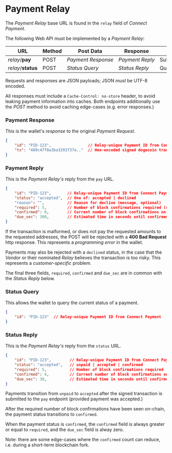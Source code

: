 # Payment Relay

The _Payment Relay_ base URL is found in the `relay` field of _Connect Payment_.

The following Web API must be implemented by a _Payment Relay_:

| URL                | Method | Post Data               | Response              | Function                       |
|--------------------|--------|-------------------------|-----------------------|--------------------------------|
| _relay_/**pay**    | POST   | _Payment&nbsp;Response_ | _Payment&nbsp;Reply_  | Submit&nbsp;payment&nbsp;tx    |
| _relay_/**status** | POST   | _Status&nbsp;Query_     | _Status&nbsp;Reply_   | Query&nbsp;payment&nbsp;status |

Requests and responses are JSON payloads; JSON _must_ be UTF-8 encoded.

All responses must include a `Cache-Control: no-store` header, to avoid
leaking payment information into caches. Both endpoints additionally use
the _POST_ method to avoid caching edge-cases (e.g. error responses.)


### Payment Response

This is the wallet's _response_ to the original _Payment Request_.

```json
{
    "id": "PID-123",                // Relay-unique Payment ID from Connect Payment
	"tx": "489c47f8a3ba3293737a.."  // Hex-encoded signed dogecoin transaction
}
```


### Payment Reply

This is the _Payment Relay's_ reply from the `pay` URL.

```json
{
    "id": "PID-123",       // Relay-unique Payment ID from Connect Payment
	"status": "accepted",  // One of: accepted | declined
    "reason": "",          // Reason for decline (message, optional)
    "required": 5,         // Number of block confirmations required (risk analysis)
    "confirmed": 0,        // Current number of block confirmations on-chain
    "due_sec": 300,        // Estimated time in seconds until confirmed
}
```

If the transaction is malformed, or does not pay the requested amounts to
the requested addresses, the POST will be rejected with a **400 Bad Request**
http response. This represents a _programming error_ in the wallet.

Payments may also be rejected with a `declined` status, in the case that
the _Vendor_ or their nominated _Relay_ believes the transaction is too
risky. This represents a _customer-specific_ problem.

The final three fields, `required`, `confirmed` and `due_sec` are in common
with the _Status Reply_ below.


### Status Query

This allows the wallet to query the current status of a payment.

```json
{
    "id": "PID-123"  // Relay-unique Payment ID from Connect Payment
}
```


### Status Reply

This is the _Payment Relay's_ reply from the `status` URL.

```json
{
    "id": "PID-123",        // Relay-unique Payment ID from Connect Payment
	"status": "accepted",   // unpaid | accepted | confirmed
    "required": 5,          // Number of block confirmations required
    "confirmed": 4,         // Current number of block confirmations on-chain
    "due_sec": 30,          // Estimated time in seconds until confirmed
}
```

Payments transition from `unpaid` to `accepted` after the signed transaction
is submitted to the `pay` endpoint (provided payment was accepted.)

After the required number of block confirmations have been seen on-chain,
the payment status transitions to `confirmed`.

When the payment status is `confirmed`, the `confirmed` field is always greater
or equal to `required`, and the `due_sec` field is alway zero.

Note: there are some edge-cases where the `confirmed` count can reduce,
i.e. during a short-term blockchain fork.
